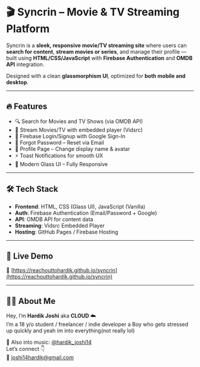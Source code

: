 # 🎬 Syncrin – Movie & TV Streaming Platform

Syncrin is a **sleek, responsive movie/TV streaming site** where users can **search for content**, **stream movies or series**, and manage their profile — built using **HTML/CSS/JavaScript** with **Firebase Authentication** and **OMDB API** integration.

Designed with a clean **glassmorphism UI**, optimized for **both mobile and desktop**.

---

## 🔥 Features
- 🔍 Search for Movies and TV Shows (via OMDB API)
- 🎥 Stream Movies/TV with embedded player (Vidsrc)
- 🔐 Firebase Login/Signup with Google Sign-In
- 💬 Forgot Password – Reset via Email
- 👤 Profile Page – Change display name & avatar
- ⚡ Toast Notifications for smooth UX
- 🎨 Modern Glass UI – Fully Responsive

---

## 🛠️ Tech Stack
- **Frontend**: HTML, CSS (Glass UI), JavaScript (Vanilla)
- **Auth**: Firebase Authentication (Email/Password + Google)
- **API**: OMDB API for content data
- **Streaming**: Vidsrc Embedded Player
- **Hosting**: GitHub Pages / Firebase Hosting

---

## 🚀 Live Demo
🔗 [https://reachouttohardik.github.io/syncrin](https://reachouttohardik.github.io/syncrin) 

---

## 👨‍💻 About Me
Hey, I’m **Hardik Joshi** aka **CLOUD** ☁️  
I’m a 18 y/o student / freelancer / indie developer 
a Boy who gets stressed up quickly
and yeah im into everything(not really lol)

🎵 Also into music: [@hardik_joshi14](https://instagram.com/hardik_joshi14)  
Let’s connect 👇  
📧 [joshi14hardik@gmail.com](joshi14hardik@gmail.com)

